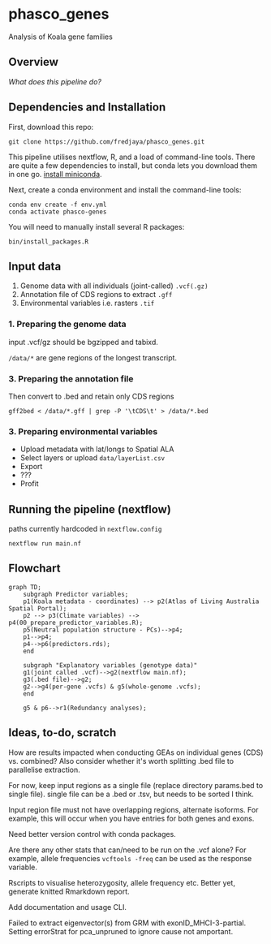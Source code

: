# phasco_genes
Analysis of Koala gene families

## Overview  

*What does this pipeline do?*  

## Dependencies and Installation  

First, download this repo:  
```
git clone https://github.com/fredjaya/phasco_genes.git
```  

This pipeline utilises nextflow, R, and a load of command-line tools. There are quite a few dependencies to install, but conda lets you download them in one go. [install miniconda](https://docs.conda.io/en/latest/miniconda.html).  

Next, create a conda environment and install the command-line tools:  
```
conda env create -f env.yml
conda activate phasco-genes
```  

You will need to manually install several R packages:  
```
bin/install_packages.R
```

## Input data

1. Genome data with all individuals (joint-called) `.vcf(.gz)`  
2. Annotation file of CDS regions to extract `.gff`  
3. Environmental variables i.e. rasters `.tif`  

### 1. Preparing the genome data  

input .vcf/gz should be bgzipped and tabixd.

`/data/*` are gene regions of the longest transcript.

### 3. Preparing the annotation file  

Then convert to .bed and retain only CDS regions
```
gff2bed < /data/*.gff | grep -P '\tCDS\t' > /data/*.bed
```

### 3. Preparing environmental variables  

- Upload metadata with lat/longs to Spatial ALA  
- Select layers or upload `data/layerList.csv`  
- Export  
- ???  
- Profit  

## Running the pipeline (nextflow)
paths currently hardcoded in `nextflow.config`
```
nextflow run main.nf
```

## Flowchart  

```mermaid
graph TD;
    subgraph Predictor variables;
    p1(Koala metadata - coordinates) --> p2(Atlas of Living Australia Spatial Portal);
    p2 --> p3(Climate variables) --> p4(00_prepare_predictor_variables.R);
    p5(Neutral population structure - PCs)-->p4;
    p1-->p4;
    p4-->p6(predictors.rds);
    end

    subgraph "Explanatory variables (genotype data)"
    g1(joint called .vcf)-->g2(nextflow main.nf);
    g3(.bed file)-->g2;
    g2-->g4(per-gene .vcfs) & g5(whole-genome .vcfs);
    end

    g5 & p6-->r1(Redundancy analyses);
```

## Ideas, to-do, scratch

How are results impacted when conducting GEAs on individual genes (CDS) vs. combined? Also consider whether it's worth splitting .bed file to parallelise extraction.

For now, keep input regions as a single file (replace directory params.bed to single file). single file can be a .bed or .tsv, but needs to be sorted I think.

Input region file must not have overlapping regions, alternate isoforms. For example, this will occur when you have entries for both genes and exons.

Need better version control with conda packages.

Are there any other stats that can/need to be run on the .vcf alone? For example, allele frequencies `vcftools -freq` can be used as the response variable. 

Rscripts to visualise heterozygosity, allele frequency etc. Better yet, generate knitted Rmarkdown report.

Add documentation and usage CLI.

Failed to extract eigenvector(s) from GRM with exonID_MHCI-3-partial. Setting errorStrat for pca_unpruned to ignore cause not amportant.
